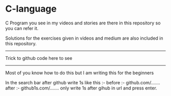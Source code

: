 # C-language
C Program you see in my videos and stories are there in this repository so you can refer it.

Solutions for the exercises given in videos and medium are also included in this repository. 

***********************************
 Trick to github code here to see 
***********************************
Most of you know how to do this but I am writing this for the beginners 

In the search bar after github write 1s like this :-
before :- github.com/.......
after :- github1s.com/.......
only write 1s after gihub in url and press enter.
